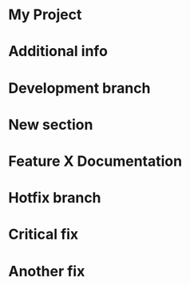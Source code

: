 # My Project
# Additional info
# Development branch
# New section
# Feature X Documentation
# Hotfix branch
# Critical fix
# Another fix
